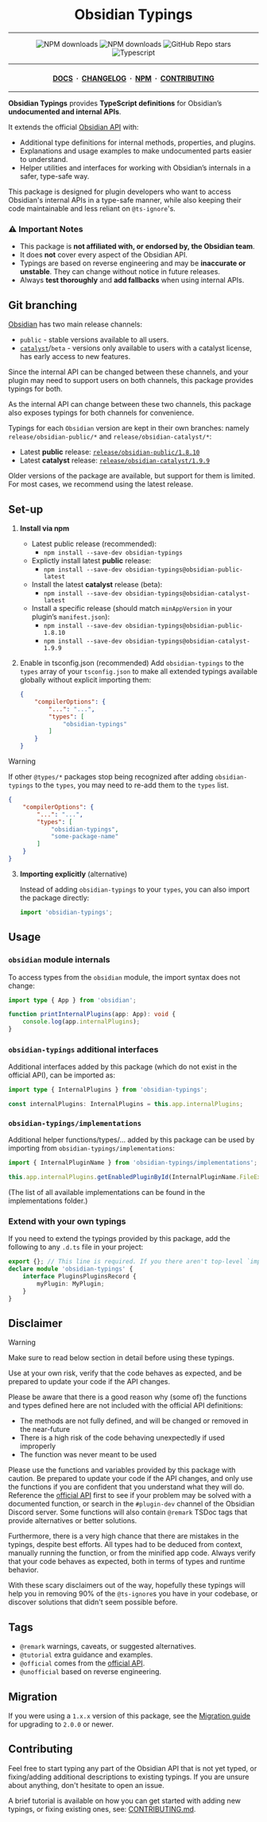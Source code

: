 <center>

# Obsidian Typings

</center>

---

<div align="center">
    <a href="https://www.npmjs.com/package/obsidian-typings" style="text-decoration: none">
        <img alt="NPM downloads" src="https://img.shields.io/npm/v/obsidian-typings?color=red&label=Version%3A&logo=npm&logoColor=white&labelColor=red">
    </a>
    <a href="https://www.npmjs.com/package/obsidian-typings" style="text-decoration: none">
        <img alt="NPM downloads" src="https://img.shields.io/npm/dw/obsidian-typings?style=flat&label=Downloads">
    </a>
    <a href="https://github.com/Fevol/obsidian-typings/stargazers" style="text-decoration: none">
        <img alt="GitHub Repo stars" src="https://img.shields.io/github/stars/fevol/obsidian-typings?color=yellow&label=Stargazers%3A&logo=OpenTelemetry&logoColor=yellow">
    </a><br>
    <a href="https://www.typescriptlang.org/" style="text-decoration: none">
        <img alt="Typescript" src="https://img.shields.io/badge/-Typescript-3178C6?logo=Typescript&logoColor=white&style=flat&">
    </a>
</div>

---

<div align="center">
<h4>
 <a href="https://fevol.github.io/obsidian-typings">DOCS</a>
 <span>&nbsp;·&nbsp;</span>
 <a href="https://fevol.github.io/obsidian-typings/resources/obsidian-typings-changelog">CHANGELOG</a>
 <span>&nbsp;·&nbsp;</span>
 <a href="https://www.npmjs.com/package/obsidian-typings">NPM</a>
 <span>&nbsp;·&nbsp;</span>
 <a href="https://fevol.github.io/obsidian-typings/contributing">CONTRIBUTING</a>

</h4>
</div>

---


**Obsidian Typings** provides **TypeScript definitions** for Obsidian’s **undocumented and internal APIs**.

It extends the official [Obsidian API](https://github.com/obsidianmd/obsidian-api/) with:
- Additional type definitions for internal methods, properties, and plugins.
- Explanations and usage examples to make undocumented parts easier to understand.
- Helper utilities and interfaces for working with Obsidian’s internals in a safer, type-safe way.

This package is designed for plugin developers who want to access Obsidian's internal APIs in a type-safe manner,
while also keeping their code maintainable and less reliant on `@ts-ignore`'s.


### ⚠️ Important Notes
- This package is **not affiliated with, or endorsed by, the Obsidian team**.
- It does **not** cover every aspect of the Obsidian API.
- Typings are based on reverse engineering and may be **inaccurate or unstable**. They can change without notice in future releases.
- Always **test thoroughly** and **add fallbacks** when using internal APIs.

## Git branching

[Obsidian](https://obsidian.md) has two main release channels:

- `public` - stable versions available to all users.
- [`catalyst`](https://help.obsidian.md/catalyst)/`beta` - versions only available to users with a catalyst license, has early access to new features.

Since the internal API can be changed between these channels, and your plugin may need to support users on both channels, this package provides typings for both.


As the internal API can change between these two channels, this package also exposes typings for both channels for convenience.

Typings for each `Obsidian` version are kept in their own branches: namely `release/obsidian-public/*` and `release/obsidian-catalyst/*`:
- Latest **public** release: [`release/obsidian-public/1.8.10`](https://github.com/Fevol/obsidian-typings/tree/release/obsidian-public/1.8.10)
- Latest **catalyst** release: [`release/obsidian-catalyst/1.9.9`](https://github.com/Fevol/obsidian-typings/tree/release/obsidian-catalyst/1.9.9)

Older versions of the package are available, but support for them is limited.
For most cases, we recommend using the latest release.


## Set-up

1. **Install via npm**

    - Latest public release (recommended):
      - `npm install --save-dev obsidian-typings`
    - Explictly install latest **public** release:
      - `npm install --save-dev obsidian-typings@obsidian-public-latest`
    - Install the latest **catalyst** release (beta):
      - `npm install --save-dev obsidian-typings@obsidian-catalyst-latest`
    - Install a specific release (should match `minAppVersion` in your plugin’s `manifest.json`):
      - `npm install --save-dev obsidian-typings@obsidian-public-1.8.10`
      - `npm install --save-dev obsidian-typings@obsidian-catalyst-1.9.9`

2. Enable in tsconfig.json (recommended) <span id="add-types-setting-to-tsconfig-json"></span>
Add `obsidian-typings` to the `types` array of your `tsconfig.json` to make all extended typings available globally without explicit importing them:

    ```json
    {
        "compilerOptions": {
            "...": "...",
            "types": [
                "obsidian-typings"
            ]
        }
    }
    ```

> [!WARNING]
>
> If other `@types/*` packages stop being recognized after adding `obsidian-typings` to the `types`, you may need to re-add them to the `types` list.
> ```json
> {
>     "compilerOptions": {
>         "...": "...",
>         "types": [
>             "obsidian-typings",
>             "some-package-name"
>         ]
>     }
> }

3. **Importing explicitly** (alternative)

   Instead of adding `obsidian-typings` to your `types`, you can also import the package directly:

    ```ts
   import 'obsidian-typings';
    ```

## Usage

### `obsidian` module internals

To access types from the `obsidian` module, the import syntax does not change:

```ts
import type { App } from 'obsidian';

function printInternalPlugins(app: App): void {
    console.log(app.internalPlugins);
}
```

### `obsidian-typings` additional interfaces

Additional interfaces added by this package (which do not exist in the official API), can be imported as:

```ts
import type { InternalPlugins } from 'obsidian-typings';

const internalPlugins: InternalPlugins = this.app.internalPlugins;
```

### `obsidian-typings/implementations`

Additional helper functions/types/... added by this package can be used by importing from `obsidian-typings/implementations`:

```ts
import { InternalPluginName } from 'obsidian-typings/implementations';

this.app.internalPlugins.getEnabledPluginById(InternalPluginName.FileExplorer);
```

(The list of all available implementations can be found in the implementations folder.)

### Extend with your own typings

If you need to extend the typings provided by this package, add the following to any `.d.ts` file in your project:

```ts
export {}; // This line is required. If you there aren't top-level `import/export` statements, your typings will work not as expected.
declare module 'obsidian-typings' {
    interface PluginsPluginsRecord {
        myPlugin: MyPlugin;
    }
}
```

## Disclaimer

> [!WARNING]
>
> Make sure to read below section in detail before using these typings.
>
> Use at your own risk, verify that the code behaves as expected, and be prepared to update your code if the API changes.

Please be aware that there is a good reason why (some of) the functions and types defined here are not included with the official API definitions:

-   The methods are not fully defined, and will be changed or removed in the near-future
-   There is a high risk of the code behaving unexpectedly if used improperly
-   The function was never meant to be used

Please use the functions and variables provided by this package with caution.
Be prepared to update your code if the API changes, and only use the functions if you are confident that you understand what they will do.
Reference the [official API](https://github.com/obsidianmd/obsidian-api/blob/master/obsidian.d.ts) first to see if your problem may be solved with a documented function, or search in the `#plugin-dev` channel of the Obsidian Discord server.
Some functions will also contain `@remark` TSDoc tags that provide alternatives or better solutions.

Furthermore, there is a very high chance that there are mistakes in the typings, despite best efforts.
All types had to be deduced from context, manually running the function, or from the minified app code.
Always verify that your code behaves as expected, both in terms of types and runtime behavior.

With these scary disclaimers out of the way, hopefully these typings will help you in removing 90% of the `@ts-ignore`s you have in your codebase, or discover solutions that didn't seem possible before.

## Tags

- `@remark` warnings, caveats, or suggested alternatives.
- `@tutorial` extra guidance and examples.
- `@official` comes from the [official API](https://github.com/obsidianmd/obsidian-api/blob/master/obsidian.d.ts).
- `@unofficial` based on reverse engineering.

## Migration

If you were using a `1.x.x` version of this package, see the [Migration guide](https://github.com/Fevol/obsidian-typings/blob/main/MIGRATION.md) for upgrading to `2.0.0` or newer.


## Contributing

Feel free to start typing any part of the Obsidian API that is not yet typed, or fixing/adding additional descriptions to existing typings. If you are unsure about anything, don't hesitate to open an issue.

A brief tutorial is available on how you can get started with adding new typings, or fixing existing ones, see: [CONTRIBUTING.md](https://github.com/Fevol/obsidian-typings/blob/main/CONTRIBUTING.md).
